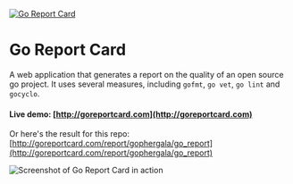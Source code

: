 [![Go Report Card](http://goreportcard.com/badge/gojp/goreportcard)](http://goreportcard.com/report/gojp/goreportcard)


# Go Report Card

A web application that generates a report on the quality of an open source go project. It uses several measures, including `gofmt`, `go vet`, `go lint` and `gocyclo`.

#### Live demo: [http://goreportcard.com](http://goreportcard.com)

Or here's the result for this repo: [http://goreportcard.com/report/gophergala/go_report](http://goreportcard.com/report/gophergala/go_report)

![Screenshot of Go Report Card in action](https://cloud.githubusercontent.com/assets/1121616/5891942/a2a38b8e-a4f1-11e4-82e3-29b25137f09b.png)
